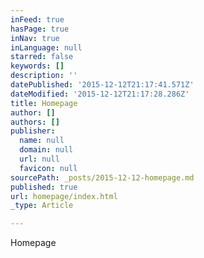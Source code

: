 ```yaml
---
inFeed: true
hasPage: true
inNav: true
inLanguage: null
starred: false
keywords: []
description: ''
datePublished: '2015-12-12T21:17:41.571Z'
dateModified: '2015-12-12T21:17:28.286Z'
title: Homepage
author: []
authors: []
publisher:
  name: null
  domain: null
  url: null
  favicon: null
sourcePath: _posts/2015-12-12-homepage.md
published: true
url: homepage/index.html
_type: Article

---
```

Homepage